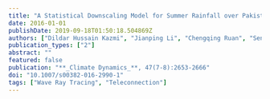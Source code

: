 ```yaml
---
title: "A Statistical Downscaling Model for Summer Rainfall over Pakistan"
date: 2016-01-01
publishDate: 2019-09-18T01:50:18.504869Z
authors: ["Dildar Hussain Kazmi", "Jianping Li", "Chengqing Ruan", "Sen Zhao", "Yanjie Li"]
publication_types: ["2"]
abstract: ""
featured: false
publication: "**_Climate Dynamics_**, 47(7-8):2653-2666"
doi: "10.1007/s00382-016-2990-1"
tags: ["Wave Ray Tracing", "Teleconnection"]
---
```


